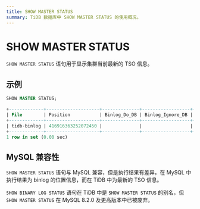 ```yaml
---
title: SHOW MASTER STATUS
summary: TiDB 数据库中 SHOW MASTER STATUS 的使用概况。
---
```


# SHOW MASTER STATUS

`SHOW MASTER STATUS` 语句用于显示集群当前最新的 TSO 信息。

## 示例


```sql
SHOW MASTER STATUS;
```

```sql
+-------------+--------------------+--------------+------------------+-------------------+
| File        | Position           | Binlog_Do_DB | Binlog_Ignore_DB | Executed_Gtid_Set |
+-------------+--------------------+--------------+------------------+-------------------+
| tidb-binlog | 416916363252072450 |              |                  |                   |
+-------------+--------------------+--------------+------------------+-------------------+
1 row in set (0.00 sec)
```

## MySQL 兼容性

`SHOW MASTER STATUS` 语句与 MySQL 兼容，但是执行结果有差异，在 MySQL 中执行结果为 binlog 的位置信息，而在 TiDB 中为最新的 TSO 信息。

`SHOW BINARY LOG STATUS` 语句在 TiDB 中是 `SHOW MASTER STATUS` 的别名，但 `SHOW MASTER STATUS` 在 MySQL 8.2.0 及更高版本中已被废弃。

